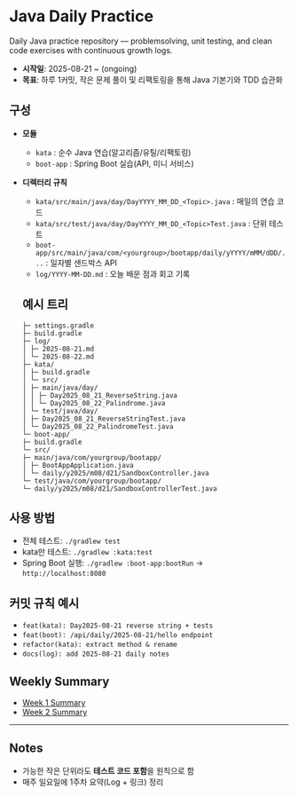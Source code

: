 # Java Daily Practice
Daily Java practice repository — problemsolving, unit testing, and clean code exercises with continuous growth logs.

- **시작일**: 2025-08-21 ~ (ongoing)  
- **목표**: 하루 1커밋, 작은 문제 풀이 및 리팩토링을 통해 Java 기본기와 TDD 습관화

## 구성
- **모듈**
  - `kata` : 순수 Java 연습(알고리즘/유틸/리팩토링)
  - `boot-app` : Spring Boot 실습(API, 미니 서비스)

- **디렉터리 규칙**
  - `kata/src/main/java/day/DayYYYY_MM_DD_<Topic>.java` : 매일의 연습 코드
  - `kata/src/test/java/day/DayYYYY_MM_DD_<Topic>Test.java` : 단위 테스트
  - `boot-app/src/main/java/com/<yourgroup>/bootapp/daily/yYYYY/mMM/dDD/...` : 일자별 샌드박스 API
  - `log/YYYY-MM-DD.md` : 오늘 배운 점과 회고 기록
 
  ## 예시 트리
  ```
  ├─ settings.gradle
  ├─ build.gradle
  ├─ log/
  │ ├─ 2025-08-21.md
  │ └─ 2025-08-22.md
  ├─ kata/
  │ ├─ build.gradle
  │ └─ src/
  │ ├─ main/java/day/
  │ │ ├─ Day2025_08_21_ReverseString.java
  │ │ └─ Day2025_08_22_Palindrome.java
  │ └─ test/java/day/
  │ ├─ Day2025_08_21_ReverseStringTest.java
  │ └─ Day2025_08_22_PalindromeTest.java
  └─ boot-app/
  ├─ build.gradle
  └─ src/
  ├─ main/java/com/yourgroup/bootapp/
  │ ├─ BootAppApplication.java
  │ └─ daily/y2025/m08/d21/SandboxController.java
  └─ test/java/com/yourgroup/bootapp/
  └─ daily/y2025/m08/d21/SandboxControllerTest.java
  ```

## 사용 방법
- 전체 테스트: `./gradlew test`
- kata만 테스트: `./gradlew :kata:test`
- Spring Boot 실행: `./gradlew :boot-app:bootRun` → `http://localhost:8080`

## 커밋 규칙 예시
- `feat(kata): Day2025-08-21 reverse string + tests`
- `feat(boot): /api/daily/2025-08-21/hello endpoint`
- `refactor(kata): extract method & rename`
- `docs(log): add 2025-08-21 daily notes`

## Weekly Summary
- [Week 1 Summary](log/week-1.md)
- [Week 2 Summary](log/week-2.md)

---

## Notes
- 가능한 작은 단위라도 **테스트 코드 포함**을 원칙으로 함  
- 매주 일요일에 1주차 요약(Log + 링크) 정리  

